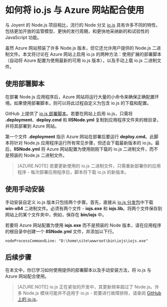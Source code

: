 ﻿<properties urlDisplayName="Using io.js in Azure Websites" pageTitle="如何将 Azure 网站与 io.js 配合使用" metaKeywords="io.js website azure, io.js azure, iojs azure web site, iojs azure" description="了解如何将 Azure 网站与 io.js 配合使用。" metaCanonical="" services="web-sites" documentationCenter="nodejs" title="" authors="feriese" solutions="" manager="wpickett" editor="mollybos"/>


# 如何将 io.js 与 Azure 网站配合使用

与 Joyent 的 Node.js 项目相比，流行的 Node 分叉 [io.js] 具有许多不同的特性，包括更加开放的监管模型、更快的发行周期，和更快地采纳新的和试验性的 JavaScript 功能。

虽然 Azure 网站预装了许多 Node.js 版本，但它还允许用户提供的 Node.js 二进制文件。本文将讨论在 Azure 网站上启用 io.js 的两种方法：使用扩展的部署脚本（自动将 Azure 配置为使用最新的可用 io.js 版本），以及手动上载 io.js 二进制文件。 

## <a id="deploymentscript"></a>使用部署脚本

在部署 Node.js 应用程序后，Azure 网站将运行大量的小命令来确保正确配置环境。如果使用部署脚本，则可以将此过程自定义为包含 io.js 的下载和配置。

GitHub 上提供了 [io.js 部署脚本]。若要在网站上启用 io.js，只需将 **.deployment**、**deploy.cmd** 和 **IISNode.yml** 复制到应用程序文件夹的根目录，并将其部署到 Azure 网站。  

第一个文件 **.deployment** 指示 Azure 网站在部署后要运行 **deploy.cmd**。此脚本将针对 Node.js 应用程序运行所有常见步骤，但还会下载最新版本的 io.js。最后，**IISNode.yml** 将 Azure 网站配置为使用刚刚下载的 io.js 二进制文件，而不是预装的 Node.js 二进制文件。

> [AZURE.NOTE] 若要更新使用的 io.js 二进制文件，只需重新部署你的应用程序 - 每次部署应用程序后，脚本将下载 io.js 的新版本。

## <a id="manualinstallation"></a>使用手动安装

手动安装自定义 io.js 版本只包括两个步骤。首先，直接从 [io.js 分发包]中下载 **win-x64** 二进制文件。必须有两个文件 - **iojs.exe** 和 **iojs.lib**。将两个文件保存到网站上的某个文件夹中，例如，保存在 **bin/iojs** 中。

若要将 Azure 网站配置为使用 **iojs.exe** 而不是预装的 Node 版本，请在应用程序的根目录中创建一个 **IISNode.yml** 文件，并添加以下行。

    nodeProcessCommandLine: "D:\home\site\wwwroot\bin\iojs\iojs.exe"

## <a id="nextsteps"></a>后续步骤

在本文中，你已学习如何使用提供的部署脚本以及手动安装方法，将 io.js 与 Azure 网站配合使用。 

> [AZURE.NOTE] io.js 正在紧张的开发中，其更新频率超过了 Node.js。许多 Node.js 模块可能并不适用于 io.js - 若要进行故障排除，请查阅 [GitHub 上的 io.js]。

[io.js]: https://iojs.org
[io.js 分发包]: https://iojs.org/dist/
[GitHub 上的 io.js]: https://github.com/iojs/io.js
[io.js 部署脚本]: https://github.com/felixrieseberg/iojs-azure

<!--HONumber=50-->